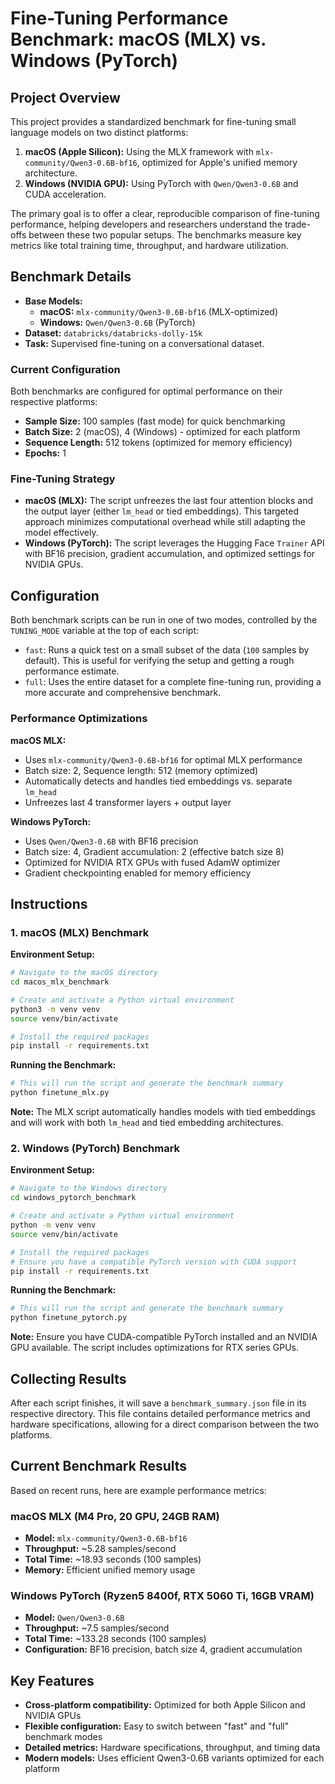 # Fine-Tuning Performance Benchmark: macOS (MLX) vs. Windows (PyTorch)

## Project Overview

This project provides a standardized benchmark for fine-tuning small language models on two distinct platforms:

1.  **macOS (Apple Silicon):** Using the MLX framework with `mlx-community/Qwen3-0.6B-bf16`, optimized for Apple's unified memory architecture.
2.  **Windows (NVIDIA GPU):** Using PyTorch with `Qwen/Qwen3-0.6B` and CUDA acceleration.

The primary goal is to offer a clear, reproducible comparison of fine-tuning performance, helping developers and researchers understand the trade-offs between these two popular setups. The benchmarks measure key metrics like total training time, throughput, and hardware utilization.

## Benchmark Details

-   **Base Models:** 
    - **macOS:** `mlx-community/Qwen3-0.6B-bf16` (MLX-optimized)
    - **Windows:** `Qwen/Qwen3-0.6B` (PyTorch)
-   **Dataset:** `databricks/databricks-dolly-15k`
-   **Task:** Supervised fine-tuning on a conversational dataset.

### Current Configuration

Both benchmarks are configured for optimal performance on their respective platforms:

- **Sample Size:** 100 samples (fast mode) for quick benchmarking
- **Batch Size:** 2 (macOS), 4 (Windows) - optimized for each platform
- **Sequence Length:** 512 tokens (optimized for memory efficiency)
- **Epochs:** 1

### Fine-Tuning Strategy

-   **macOS (MLX):** The script unfreezes the last four attention blocks and the output layer (either `lm_head` or tied embeddings). This targeted approach minimizes computational overhead while still adapting the model effectively.
-   **Windows (PyTorch):** The script leverages the Hugging Face `Trainer` API with BF16 precision, gradient accumulation, and optimized settings for NVIDIA GPUs.

## Configuration

Both benchmark scripts can be run in one of two modes, controlled by the `TUNING_MODE` variable at the top of each script:

-   `fast`: Runs a quick test on a small subset of the data (`100` samples by default). This is useful for verifying the setup and getting a rough performance estimate.
-   `full`: Uses the entire dataset for a complete fine-tuning run, providing a more accurate and comprehensive benchmark.

### Performance Optimizations

**macOS MLX:**
- Uses `mlx-community/Qwen3-0.6B-bf16` for optimal MLX performance
- Batch size: 2, Sequence length: 512 (memory optimized)
- Automatically detects and handles tied embeddings vs. separate `lm_head`
- Unfreezes last 4 transformer layers + output layer

**Windows PyTorch:**
- Uses `Qwen/Qwen3-0.6B` with BF16 precision
- Batch size: 4, Gradient accumulation: 2 (effective batch size 8)
- Optimized for NVIDIA RTX GPUs with fused AdamW optimizer
- Gradient checkpointing enabled for memory efficiency

## Instructions

### 1. macOS (MLX) Benchmark

**Environment Setup:**

```bash
# Navigate to the macOS directory
cd macos_mlx_benchmark

# Create and activate a Python virtual environment
python3 -m venv venv
source venv/bin/activate

# Install the required packages
pip install -r requirements.txt
```

**Running the Benchmark:**

```bash
# This will run the script and generate the benchmark summary
python finetune_mlx.py
```

**Note:** The MLX script automatically handles models with tied embeddings and will work with both `lm_head` and tied embedding architectures.

### 2. Windows (PyTorch) Benchmark

**Environment Setup:**

```bash
# Navigate to the Windows directory
cd windows_pytorch_benchmark

# Create and activate a Python virtual environment
python -m venv venv
source venv/bin/activate

# Install the required packages
# Ensure you have a compatible PyTorch version with CUDA support
pip install -r requirements.txt
```

**Running the Benchmark:**

```bash
# This will run the script and generate the benchmark summary
python finetune_pytorch.py
```

**Note:** Ensure you have CUDA-compatible PyTorch installed and an NVIDIA GPU available. The script includes optimizations for RTX series GPUs.

## Collecting Results

After each script finishes, it will save a `benchmark_summary.json` file in its respective directory. This file contains detailed performance metrics and hardware specifications, allowing for a direct comparison between the two platforms.

## Current Benchmark Results

Based on recent runs, here are example performance metrics:

### macOS MLX (M4 Pro, 20 GPU, 24GB RAM)
- **Model:** `mlx-community/Qwen3-0.6B-bf16`
- **Throughput:** ~5.28 samples/second
- **Total Time:** ~18.93 seconds (100 samples)
- **Memory:** Efficient unified memory usage

### Windows PyTorch (Ryzen5 8400f, RTX 5060 Ti, 16GB VRAM)
- **Model:** `Qwen/Qwen3-0.6B`
- **Throughput:** ~7.5 samples/second
- **Total Time:** ~133.28 seconds (100 samples)
- **Configuration:** BF16 precision, batch size 4, gradient accumulation

## Key Features

- **Cross-platform compatibility:** Optimized for both Apple Silicon and NVIDIA GPUs
- **Flexible configuration:** Easy to switch between "fast" and "full" benchmark modes
- **Detailed metrics:** Hardware specifications, throughput, and timing data
- **Modern models:** Uses efficient Qwen3-0.6B variants optimized for each platform
